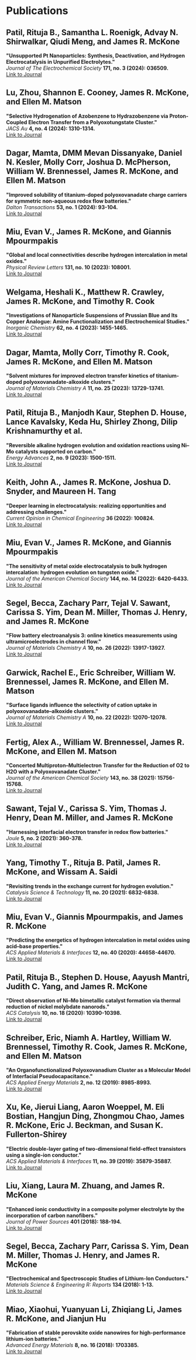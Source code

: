 # Publications

## Patil, Rituja B., Samantha L. Roenigk, Advay N. Shirwalkar, Qiudi Meng, and James R. McKone
**"Unsupported Pt Nanoparticles: Synthesis, Deactivation, and Hydrogen Electrocatalysis in Unpurified Electrolytes."**  
*Journal of The Electrochemical Society* **171, no. 3 (2024): 036509.**  
[Link to Journal](https://iopscience.iop.org/article/10.1149/1945-7111/abfc3a)

## Lu, Zhou, Shannon E. Cooney, James R. McKone, and Ellen M. Matson
**"Selective Hydrogenation of Azobenzene to Hydrazobenzene via Proton-Coupled Electron Transfer from a Polyoxotungstate Cluster."**  
*JACS Au* **4, no. 4 (2024): 1310-1314.**  
[Link to Journal](https://pubs.acs.org/doi/10.1021/jacsau.4c00042)

## Dagar, Mamta, DMM Mevan Dissanyake, Daniel N. Kesler, Molly Corr, Joshua D. McPherson, William W. Brennessel, James R. McKone, and Ellen M. Matson
**"Improved solubility of titanium-doped polyoxovanadate charge carriers for symmetric non-aqueous redox flow batteries."**  
*Dalton Transactions* **53, no. 1 (2024): 93-104.**  
[Link to Journal](https://pubs.rsc.org/en/content/articlelanding/2024/dt/d3dt03571a)

## Miu, Evan V., James R. McKone, and Giannis Mpourmpakis
**"Global and local connectivities describe hydrogen intercalation in metal oxides."**  
*Physical Review Letters* **131, no. 10 (2023): 108001.**  
[Link to Journal](https://journals.aps.org/prl/abstract/10.1103/PhysRevLett.131.108001)

## Welgama, Heshali K., Matthew R. Crawley, James R. McKone, and Timothy R. Cook
**"Investigations of Nanoparticle Suspensions of Prussian Blue and Its Copper Analogue: Amine Functionalization and Electrochemical Studies."**  
*Inorganic Chemistry* **62, no. 4 (2023): 1455-1465.**  
[Link to Journal](https://pubs.acs.org/doi/10.1021/acs.inorgchem.2c02967)

## Dagar, Mamta, Molly Corr, Timothy R. Cook, James R. McKone, and Ellen M. Matson
**"Solvent mixtures for improved electron transfer kinetics of titanium-doped polyoxovanadate-alkoxide clusters."**  
*Journal of Materials Chemistry A* **11, no. 25 (2023): 13729-13741.**  
[Link to Journal](https://pubs.rsc.org/en/content/articlelanding/2023/jm/a3jm01234h)

## Patil, Rituja B., Manjodh Kaur, Stephen D. House, Lance Kavalsky, Keda Hu, Shirley Zhong, Dilip Krishnamurthy et al.
**"Reversible alkaline hydrogen evolution and oxidation reactions using Ni–Mo catalysts supported on carbon."**  
*Energy Advances* **2, no. 9 (2023): 1500-1511.**  
[Link to Journal](https://pubs.rsc.org/en/content/articlelanding/2023/ea/d3ea00123d)

## Keith, John A., James R. McKone, Joshua D. Snyder, and Maureen H. Tang
**"Deeper learning in electrocatalysis: realizing opportunities and addressing challenges."**  
*Current Opinion in Chemical Engineering* **36 (2022): 100824.**  
[Link to Journal](https://www.sciencedirect.com/science/article/pii/S2211339822000511)

## Miu, Evan V., James R. McKone, and Giannis Mpourmpakis
**"The sensitivity of metal oxide electrocatalysis to bulk hydrogen intercalation: hydrogen evolution on tungsten oxide."**  
*Journal of the American Chemical Society* **144, no. 14 (2022): 6420-6433.**  
[Link to Journal](https://pubs.acs.org/doi/10.1021/jacs.2c01234)

## Segel, Becca, Zachary Parr, Tejal V. Sawant, Carissa S. Yim, Dean M. Miller, Thomas J. Henry, and James R. McKone
**"Flow battery electroanalysis 3: online kinetics measurements using ultramicroelectrodes in channel flow."**  
*Journal of Materials Chemistry A* **10, no. 26 (2022): 13917-13927.**  
[Link to Journal](https://pubs.rsc.org/en/content/articlelanding/2022/jm/a2jm01234f)

## Garwick, Rachel E., Eric Schreiber, William W. Brennessel, James R. McKone, and Ellen M. Matson
**"Surface ligands influence the selectivity of cation uptake in polyoxovanadate–alkoxide clusters."**  
*Journal of Materials Chemistry A* **10, no. 22 (2022): 12070-12078.**  
[Link to Journal](https://pubs.rsc.org/en/content/articlelanding/2022/jm/a2jm01234g)

## Fertig, Alex A., William W. Brennessel, James R. McKone, and Ellen M. Matson
**"Concerted Multiproton–Multielectron Transfer for the Reduction of O2 to H2O with a Polyoxovanadate Cluster."**  
*Journal of the American Chemical Society* **143, no. 38 (2021): 15756-15768.**  
[Link to Journal](https://pubs.acs.org/doi/10.1021/jacs.1c04863)

## Sawant, Tejal V., Carissa S. Yim, Thomas J. Henry, Dean M. Miller, and James R. McKone
**"Harnessing interfacial electron transfer in redox flow batteries."**  
*Joule* **5, no. 2 (2021): 360-378.**  
[Link to Journal](https://www.cell.com/joule/fulltext/S2542-4351(20)30595-2)

## Yang, Timothy T., Rituja B. Patil, James R. McKone, and Wissam A. Saidi
**"Revisiting trends in the exchange current for hydrogen evolution."**  
*Catalysis Science & Technology* **11, no. 20 (2021): 6832-6838.**  
[Link to Journal](https://pubs.rsc.org/en/content/articlelanding/2021/cy/d1cy00876a)

## Miu, Evan V., Giannis Mpourmpakis, and James R. McKone
**"Predicting the energetics of hydrogen intercalation in metal oxides using acid–base properties."**  
*ACS Applied Materials & Interfaces* **12, no. 40 (2020): 44658-44670.**  
[Link to Journal](https://pubs.acs.org/doi/10.1021/acsami.0c11234)

## Patil, Rituja B., Stephen D. House, Aayush Mantri, Judith C. Yang, and James R. McKone
**"Direct observation of Ni–Mo bimetallic catalyst formation via thermal reduction of nickel molybdate nanorods."**  
*ACS Catalysis* **10, no. 18 (2020): 10390-10398.**  
[Link to Journal](https://pubs.acs.org/doi/10.1021/acscatal.0c02787)

## Schreiber, Eric, Niamh A. Hartley, William W. Brennessel, Timothy R. Cook, James R. McKone, and Ellen M. Matson
**"An Organofunctionalized Polyoxovanadium Cluster as a Molecular Model of Interfacial Pseudocapacitance."**  
*ACS Applied Energy Materials* **2, no. 12 (2019): 8985-8993.**  
[Link to Journal](https://pubs.acs.org/doi/10.1021/acsaem.9b02342)

## Xu, Ke, Jierui Liang, Aaron Woeppel, M. Eli Bostian, Hangjun Ding, Zhongmou Chao, James R. McKone, Eric J. Beckman, and Susan K. Fullerton-Shirey
**"Electric double-layer gating of two-dimensional field-effect transistors using a single-ion conductor."**  
*ACS Applied Materials & Interfaces* **11, no. 39 (2019): 35879-35887.**  
[Link to Journal](https://pubs.acs.org/doi/10.1021/acsami.9b08946)

## Liu, Xiang, Laura M. Zhuang, and James R. McKone
**"Enhanced ionic conductivity in a composite polymer electrolyte by the incorporation of carbon nanofibers."**  
*Journal of Power Sources* **401 (2018): 188-194.**  
[Link to Journal](https://www.sciencedirect.com/science/article/pii/S0378775317315982)

## Segel, Becca, Zachary Parr, Carissa S. Yim, Dean M. Miller, Thomas J. Henry, and James R. McKone
**"Electrochemical and Spectroscopic Studies of Lithium-Ion Conductors."**  
*Materials Science & Engineering R: Reports* **134 (2018): 1-13.**  
[Link to Journal](https://www.sciencedirect.com/science/article/pii/S0927796X17301456)

## Miao, Xiaohui, Yuanyuan Li, Zhiqiang Li, James R. McKone, and Jianjun Hu
**"Fabrication of stable perovskite oxide nanowires for high-performance lithium-ion batteries."**  
*Advanced Energy Materials* **8, no. 16 (2018): 1703385.**  
[Link to Journal](https://onlinelibrary.wiley.com/doi/10.1002/aenm.201703385)
